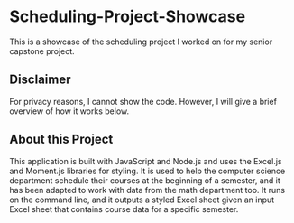 # Scheduling-Project-Showcase
This is a showcase of the scheduling project I worked on for my senior capstone project. 

## Disclaimer
For privacy reasons, I cannot show the code. However, I will give a brief overview of how it works below.

## About this Project
This application is built with JavaScript and Node.js and uses the Excel.js and Moment.js libraries for styling. It is used to help the computer science department schedule their courses at the beginning of a semester, and it has been adapted to work with data from the math department too. It runs on the command line, and it outputs a styled Excel sheet given an input Excel sheet that contains course data for a specific semester.

